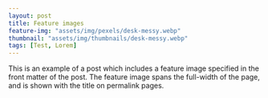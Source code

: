 ```yaml
---
layout: post
title: Feature images
feature-img: "assets/img/pexels/desk-messy.webp"
thumbnail: "assets/img/thumbnails/desk-messy.webp"
tags: [Test, Lorem]
---
```


This is an example of a post which includes a feature image specified in the front matter of the post. The feature image spans the full-width of the page, and is shown with the title on permalink pages.

